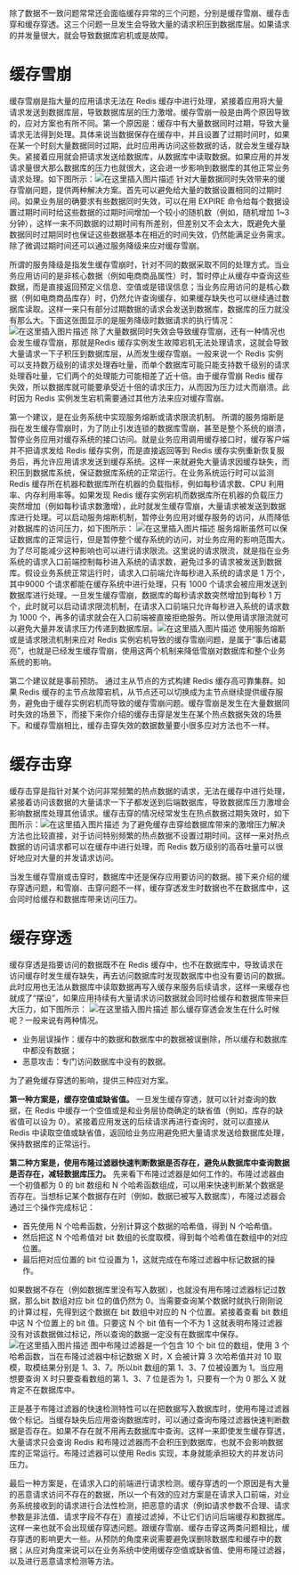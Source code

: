 ﻿除了数据不一致问题常常还会面临缓存异常的三个问题，分别是缓存雪崩、缓存击穿和缓存穿透。这三个问题一旦发生会导致大量的请求积压到数据库层。如果请求的并发量很大，就会导致数据库宕机或是故障。
# 缓存雪崩
缓存雪崩是指大量的应用请求无法在 Redis 缓存中进行处理，紧接着应用将大量请求发送到数据库层，导致数据库层的压力激增。缓存雪崩一般是由两个原因导致的，应对方案也有所不同。第一个原因是：缓存中有大量数据同时过期，导致大量请求无法得到处理。具体来说当数据保存在缓存中，并且设置了过期时间时，如果在某一个时刻大量数据同时过期，此时应用再访问这些数据的话，就会发生缓存缺失。紧接着应用就会把请求发送给数据库，从数据库中读取数据。如果应用的并发请求量很大那么数据库的压力也就很大，这会进一步影响到数据库的其他正常业务请求处理。如下图所示：![在这里插入图片描述](https://img-blog.csdnimg.cn/6e3c4c0d651346ce8c1bca3b5d67aa2d.png)
针对大量数据同时失效带来的缓存雪崩问题，提供两种解决方案。首先可以避免给大量的数据设置相同的过期时间。如果业务层的确要求有些数据同时失效，可以在用 EXPIRE 命令给每个数据设置过期时间时给这些数据的过期时间增加一个较小的随机数（例如，随机增加 1~3 分钟），这样一来不同数据的过期时间有所差别，但差别又不会太大，既避免大量数据同时过期同时也保证这些数据基本在相近的时间失效，仍然能满足业务需求。除了微调过期时间还可以通过服务降级来应对缓存雪崩。

所谓的服务降级是指发生缓存雪崩时，针对不同的数据采取不同的处理方式。当业务应用访问的是非核心数据（例如电商商品属性）时，暂时停止从缓存中查询这些数据，而是直接返回预定义信息、空值或是错误信息；当业务应用访问的是核心数据（例如电商商品库存）时，仍然允许查询缓存，如果缓存缺失也可以继续通过数据库读取。这样一来只有部分过期数据的请求会发送到数据库，数据库的压力就没有那么大。下面这张图显示的是服务降级时数据请求的执行情况：![在这里插入图片描述](https://img-blog.csdnimg.cn/84ec0e459c2d4af58c9f9bb91af8e413.png)
除了大量数据同时失效会导致缓存雪崩，还有一种情况也会发生缓存雪崩，那就是Redis 缓存实例发生故障宕机无法处理请求，这就会导致大量请求一下子积压到数据库层，从而发生缓存雪崩。一般来说一个 Redis 实例可以支持数万级别的请求处理吞吐量，而单个数据库可能只能支持数千级别的请求处理吞吐量，它们两个的处理能力可能相差了近十倍。由于缓存雪崩 Redis 缓存失效，所以数据库就可能要承受近十倍的请求压力，从而因为压力过大而崩溃。此时因为 Redis 实例发生宕机需要通过其他方法来应对缓存雪崩。

第一个建议，是在业务系统中实现服务熔断或请求限流机制。
所谓的服务熔断是指在发生缓存雪崩时，为了防止引发连锁的数据库雪崩，甚至是整个系统的崩溃，暂停业务应用对缓存系统的接口访问。就是业务应用调用缓存接口时，缓存客户端并不把请求发给 Redis 缓存实例，而是直接返回等到 Redis 缓存实例重新恢复服务后，再允许应用请求发送到缓存系统。这样一来就避免大量请求因缓存缺失，而积压到数据库系统，保证数据库系统的正常运行。在业务系统运行时可以监测 Redis 缓存所在机器和数据库所在机器的负载指标，例如每秒请求数、CPU 利用率、内存利用率等。如果发现 Redis 缓存实例宕机而数据库所在机器的负载压力突然增加（例如每秒请求数激增），此时就发生缓存雪崩，大量请求被发送到数据库进行处理。可以启动服务熔断机制，暂停业务应用对缓存服务的访问，从而降低对数据库的访问压力，如下图所示：
![在这里插入图片描述](https://img-blog.csdnimg.cn/f814d3a248004c6783df93417f106ece.png)
服务熔断虽然可以保证数据库的正常运行，但是暂停整个缓存系统的访问，对业务应用的影响范围大。为了尽可能减少这种影响也可以进行请求限流。这里说的请求限流，就是指在业务系统的请求入口前端控制每秒进入系统的请求数，避免过多的请求被发送到数据库。假设业务系统正常运行时，请求入口前端允许每秒进入系统的请求是 1 万个，其中9000 个请求都能在缓存系统中进行处理，只有 1000 个请求会被应用发送到数据库进行处理。一旦发生缓存雪崩，数据库的每秒请求数突然增加到每秒 1 万个，此时就可以启动请求限流机制，在请求入口前端只允许每秒进入系统的请求数为 1000 个，再多的请求就会在入口前端被直接拒绝服务。所以使用请求限流就可以避免大量并发请求压力传递到数据库层。![在这里插入图片描述](https://img-blog.csdnimg.cn/ff91b027787548e4983c330aa4cacec8.png)
使用服务熔断或是请求限流机制来应对 Redis 实例宕机导致的缓存雪崩问题，是属于“事后诸葛亮”，也就是已经发生缓存雪崩，使用这两个机制来降低雪崩对数据库和整个业务系统的影响。

第二个建议就是事前预防。
通过主从节点的方式构建 Redis 缓存高可靠集群。如果 Redis 缓存的主节点故障宕机，从节点还可以切换成为主节点继续提供缓存服务，避免由于缓存实例宕机而导致的缓存雪崩问题。缓存雪崩是发生在大量数据同时失效的场景下，而接下来你介绍的缓存击穿是发生在某个热点数据失效的场景下。和缓存雪崩相比，缓存击穿失效的数据数量要小很多应对方法也不一样。
# 缓存击穿
缓存击穿是指针对某个访问非常频繁的热点数据的请求，无法在缓存中进行处理，紧接着访问该数据的大量请求一下子都发送到后端数据库，导致数据库压力激增会影响数据库处理其他请求。缓存击穿的情况经常发生在热点数据过期失效时，如下图所示：![在这里插入图片描述](https://img-blog.csdnimg.cn/8b04d757c52c482f813ad8002d77a18c.png)
为了避免缓存击穿给数据库带来的激增压力解决方法也比较直接，对于访问特别频繁的热点数据不设置过期时间。这样一来对热点数据的访问请求都可以在缓存中进行处理，而 Redis 数万级别的高吞吐量可以很好地应对大量的并发请求访问。

当发生缓存雪崩或击穿时，数据库中还是保存应用要访问的数据。接下来介绍的缓存穿透问题，和雪崩、击穿问题不一样，缓存穿透发生时数据也不在数据库中，这会同时给缓存和数据库带来访问压力。
# 缓存穿透
缓存穿透是指要访问的数据既不在 Redis 缓存中，也不在数据库中，导致请求在访问缓存时发生缓存缺失，再去访问数据库时发现数据库中也没有要访问的数据。此时应用也无法从数据库中读取数据再写入缓存来服务后续请求，这样一来缓存也就成了“摆设”，如果应用持续有大量请求访问数据就会同时给缓存和数据库带来巨大压力，如下图所示：
![在这里插入图片描述](https://img-blog.csdnimg.cn/859a414eb2d84e97a4133e4a005c9f1a.png)
那么缓存穿透会发生在什么时候呢？一般来说有两种情况。

 - 业务层误操作：缓存中的数据和数据库中的数据被误删除，所以缓存和数据库中都没有数据；
 - 恶意攻击：专门访问数据库中没有的数据。

为了避免缓存穿透的影响，提供三种应对方案。
 
**第一种方案是，缓存空值或缺省值。**
一旦发生缓存穿透，就可以针对查询的数据，在 Redis 中缓存一个空值或是和业务层协商确定的缺省值（例如，库存的缺省值可以设为 0）。紧接着应用发送的后续请求再进行查询时，就可以直接从 Redis 中读取空值或缺省值，返回给业务应用避免把大量请求发送给数据库处理，保持数据库的正常运行。

**第二种方案是，使用布隆过滤器快速判断数据是否存在，避免从数据库中查询数据是否存在，减轻数据库压力。**
先来看下布隆过滤器是如何工作的。布隆过滤器由一个初值都为 0 的 bit 数组和 N 个哈希函数组成，可以用来快速判断某个数据是否存在。当想标记某个数据存在时（例如，数据已被写入数据库），布隆过滤器会通过三个操作完成标记：

 - 首先使用 N 个哈希函数，分别计算这个数据的哈希值，得到 N 个哈希值。
 - 然后把这 N 个哈希值对 bit 数组的长度取模，得到每个哈希值在数组中的对应位置。
 - 最后把对应位置的 bit 位设置为 1，这就完成在布隆过滤器中标记数据的操作。

如果数据不存在（例如数据库里没有写入数据），也就没有用布隆过滤器标记过数据，那么bit 数组对应 bit 位的值仍然为 0。当需要查询某个数据时就执行刚刚说的计算过程，先得到这个数据在 bit 数组中对应的 N 个位置。紧接着查看 bit 数组中这 N 个位置上的 bit 值。只要这 N 个 bit 值有一个不为 1 这就表明布隆过滤器没有对该数据做过标记，所以查询的数据一定没有在数据库中保存。
![在这里插入图片描述](https://img-blog.csdnimg.cn/7018547941564ddbb2e43cdb65f92db9.png)
图中布隆过滤器是一个包含 10 个 bit 位的数组，使用 3 个哈希函数，当在布隆过滤器中标记数据 X 时，X 会被计算 3 次哈希值并对 10 取模，取模结果分别是 1、3、7。所以bit 数组的第 1、3、7 位被设置为 1。当应用想要查询 X 时只要查看数组的第 1、3、7 位是否为 1，只要有一个为 0 那么 X 就肯定不在数据库中。

正是基于布隆过滤器的快速检测特性可以在把数据写入数据库时，使用布隆过滤器做个标记。当缓存缺失后应用查询数据库时，可以通过查询布隆过滤器快速判断数据是否存在。如果不存在就不用再去数据库中查询。这样一来即使发生缓存穿透，大量请求只会查询 Redis 和布隆过滤器而不会积压到数据库，也就不会影响数据库的正常运行。布隆过滤器可以使用 Redis 实现，本身就能承担较大的并发访问压力。

最后一种方案是，在请求入口的前端进行请求检测。缓存穿透的一个原因是有大量的恶意请求访问不存在的数据，所以一个有效的应对方案是在请求入口前端，对业务系统接收到的请求进行合法性检测，把恶意的请求（例如请求参数不合理、请求参数是非法值、请求字段不存在）直接过滤掉，不让它们访问后端缓存和数据库。这样一来也就不会出现缓存穿透问题。跟缓存雪崩、缓存击穿这两类问题相比，缓存穿透的影响更大一些。从预防的角度来说需要避免误删除数据库和缓存中的数据；从应对角度来说可以在业务系统中使用缓存空值或缺省值、使用布隆过滤器，以及进行恶意请求检测等方法。
